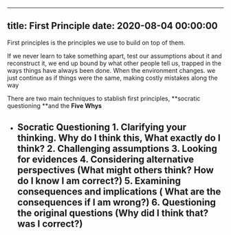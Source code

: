 
---
title: First Principle
date: 2020-08-04 00:00:00
---


First principles is the principles we use to build on top of them. 


If we never learn to take something apart, test our assumptions about it and reconstruct it, we end up bound by what other people tell us, trapped in the ways things have always been done. When the environment changes. we just continue as if things were the same, making costly mistakes along the way


There are two main techniques to stablish first principles, **socratic questioning **and the **Five Whys**
  - **Socratic Questioning**
		1. Clarifying your thinking. Why do I think this, What exactly do I think?
		2. Challenging assumptions
		3. Looking for evidences
		4. Considering alternative perspectives (What might others think? How do I know I am correct?)
		5. Examining consequences and implications ( What are the consequences if I am wrong?)
		6. Questioning the original questions (Why did I think that? was I correct?)
      - 
